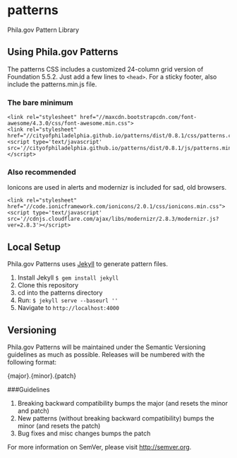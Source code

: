 # patterns

Phila.gov Pattern Library

## Using Phila.gov Patterns
The patterns CSS includes a customized 24-column grid version of Foundation 5.5.2. Just add a few lines to `<head>`. For a sticky footer, also include the patterns.min.js file.

### The bare minimum
```
<link rel="stylesheet" href="//maxcdn.bootstrapcdn.com/font-awesome/4.3.0/css/font-awesome.min.css">
<link rel="stylesheet" href="//cityofphiladelphia.github.io/patterns/dist/0.8.1/css/patterns.css">
<script type='text/javascript' src='//cityofphiladelphia.github.io/patterns/dist/0.8.1/js/patterns.min.js'></script>
```

### Also recommended
Ionicons are used in alerts and modernizr is included for sad, old browsers.
```
<link rel="stylesheet" href="//code.ionicframework.com/ionicons/2.0.1/css/ionicons.min.css">
<script type='text/javascript' src='//cdnjs.cloudflare.com/ajax/libs/modernizr/2.8.3/modernizr.js?ver=2.8.3'></script>
```

## Local Setup
Phila.gov Patterns uses <a href="http://jekyllrb.com/">Jekyll</a> to generate pattern files.

1. Install Jekyll <code>$ gem install jekyll</code>  
2. Clone this repository
3. cd into the patterns directory
4. Run: <code>$ jekyll serve --baseurl ''</code>
5. Navigate to <code>http://localhost:4000</code>


## Versioning

Phila.gov Patterns will be maintained under the Semantic Versioning guidelines as much as possible. Releases will be numbered with the following format:

{major}.{minor}.{patch}

###Guidelines

1. Breaking backward compatibility bumps the major (and resets the minor and patch)
2. New patterns (without breaking backward compatibility) bumps the minor (and resets the patch)
3. Bug fixes and misc changes bumps the patch


For more information on SemVer, please visit http://semver.org.
